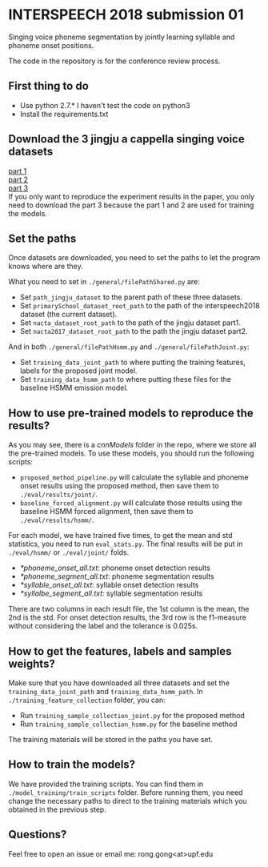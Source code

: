 # INTERSPEECH 2018 submission 01
Singing voice phoneme segmentation by jointly learning syllable and phoneme onset positions.

The code in the repository is for the conference review process.

## First thing to do
* Use python 2.7.* I haven't test the code on python3  
* Install the requirements.txt

## Download the 3 jingju a cappella singing voice datasets
[part 1](https://doi.org/10.5281/zenodo.780559)  
[part 2](https://doi.org/10.5281/zenodo.842229)  
[part 3](https://doi.org/10.5281/zenodo.1185123)  
If you only want to reproduce the experiment results in the paper, 
you only need to download the part 3 because the part 1 and 2 are used
for training the models.

## Set the paths
Once datasets are downloaded, you need to set the paths to let the 
program knows where are they. 

What you need to set in `./general/filePathShared.py` are:
* Set `path_jingju_dataset` to the parent path of these three datasets.
* Set `primarySchool_dataset_root_path` to the path of the interspeech2018 dataset (the current dataset).
* Set `nacta_dataset_root_path` to the path of the jingju dataset part1.
* Set `nacta2017_dataset_root_path` to the path the jingju dataset part2.

And in both `./general/filePathHsmm.py` and `./general/filePathJoint.py`:
* Set `training_data_joint_path` to where putting the training features, labels
for the proposed joint model.
* Set `training_data_hsmm_path` to where putting these files for the baseline
HSMM emission model.

## How to use pre-trained models to reproduce the results?
As you may see, there is a _cnnModels_ folder in the repo, where we store all
the pre-trained models. To use these models, you should run the following scripts:
* `proposed_method_pipeline.py` will calculate the syllable and phoneme onset
results using the proposed method, then save them to `./eval/results/joint/`.
* `baseline_forced_alignment.py` will calculate those results using the baseline
 HSMM forced alignment, then save them to `./eval/results/hsmm/`.

For each model, we have trained five times, to get the mean and std statistics, you
need to run `eval_stats.py`. The final results will be put in `./eval/hsmm/` or 
`./eval/joint/` folds.
* _*phoneme_onset_all.txt_: phoneme onset detection results
* _*phoneme_segment_all.txt_: phoneme segmentation results
* _*syllable_onset_all.txt_: syllable onset detection results
* _*syllalbe_segment_all.txt_: syllable segmentation results

There are two columns in each result file, the 1st column is the mean, the 2nd
is the std. For onset detection results, the 3rd row is the f1-measure
without considering the label and the tolerance is 0.025s.

## How to get the features, labels and samples weights?
Make sure that you have downloaded all three datasets and set the `training_data_joint_path`
and `training_data_hsmm_path`. In `./training_feature_collection` folder, you can:
* Run `training_sample_collection_joint.py` for the proposed method
* Run `training_sample_collection_hsmm.py` for the baseline method

The training materials will be stored in the paths you have set.

## How to train the models?
We have provided the training scripts. You can find them in `./model_training/train_scripts` folder.
Before running them, you need change the necessary paths to direct to the training materials
which you obtained in the previous step.

## Questions?
Feel free to open an issue or email me: rong.gong\<at\>upf.edu

